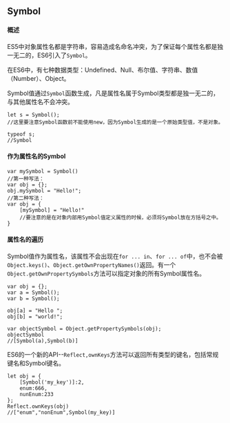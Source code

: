 ## Symbol

#### 概述
ES5中对象属性名都是字符串，容易造成名命名冲突，为了保证每个属性名都是独一无二的，ES6引入了`Symbol`。

在ES6中，有七种数据类型：Undefined、Null、布尔值、字符串、数值（Number）、Object。

Symbol值通过`Symbol`函数生成，凡是属性名属于Symbol类型都是独一无二的，与其他属性名不会冲突。

	let s = Symbol();
	//这里要注意Symbol函数前不能使用new，因为Symbol生成的是一个原始类型值，不是对象。
	
	typeof s;
	//Symbol

#### 作为属性名的Symbol

	var mySymbol = Symbol()
	//第一种写法：
	var obj = {};
	obj.mySymbol = "Hello!";
	//第二种写法：
	var obj = {
		[mySymbol] = "Hello!"
		//要注意的是在对象内部用Symbol值定义属性的时候，必须将Symbol放在方括号之中。
	}

#### 属性名的遍历
Symbol值作为属性名，该属性不会出现在`for ... in`、`for ... of`中，也不会被`Object.keys()`、`Object.getOwnPropertyNames()`返回。有一个`Object.getOwnPropertySymbols`方法可以指定对象的所有Symbol属性名。

	var obj = {};
	var a = Symbol();
	var b = Symbol();
		
	obj[a] = "Hello ";
	obj[b] = "world!";
	
	var objectSymbol = Object.getPropertySymbols(obj);
	objectSymbol
	//[Symbol(a),Symbol(b)] 

ES6的一个新的API--`Reflect,ownKeys`方法可以返回所有类型的键名，包括常规键名和Symbol键名。

	let obj = {
		[Symbol('my_key')]:2,
		enum:666,
		nunEnum:233
	};
	Reflect.ownKeys(obj)
	//["enum","nonEnum",Symbol(my_key)]
